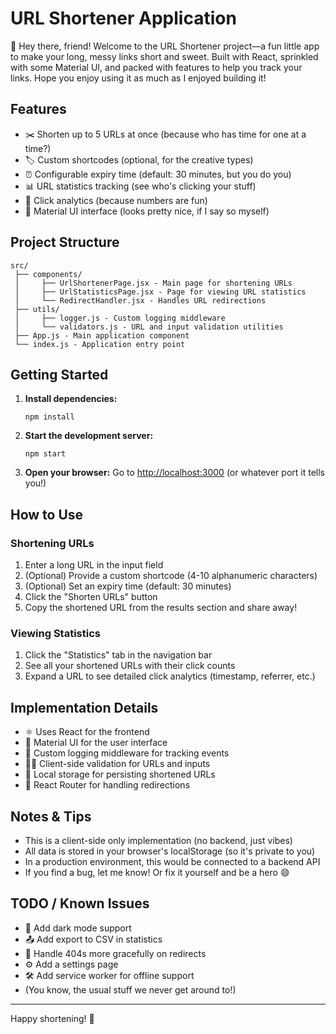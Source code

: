 # URL Shortener Application

👋 Hey there, friend! Welcome to the URL Shortener project—a fun little app to make your long, messy links short and sweet. Built with React, sprinkled with some Material UI, and packed with features to help you track your links. Hope you enjoy using it as much as I enjoyed building it!

## Features

- ✂️ Shorten up to 5 URLs at once (because who has time for one at a time?)
- 🏷️ Custom shortcodes (optional, for the creative types)
- ⏰ Configurable expiry time (default: 30 minutes, but you do you)
- 📊 URL statistics tracking (see who's clicking your stuff)
- 🔢 Click analytics (because numbers are fun)
- 🎨 Material UI interface (looks pretty nice, if I say so myself)

## Project Structure

```
src/
 ├── components/
 │     ├── UrlShortenerPage.jsx - Main page for shortening URLs
 │     ├── UrlStatisticsPage.jsx - Page for viewing URL statistics
 │     └── RedirectHandler.jsx - Handles URL redirections
 ├── utils/
 │     ├── logger.js - Custom logging middleware
 │     └── validators.js - URL and input validation utilities
 ├── App.js - Main application component
 └── index.js - Application entry point
```

## Getting Started

1. **Install dependencies:**
   ```
   npm install
   ```

2. **Start the development server:**
   ```
   npm start
   ```

3. **Open your browser:**
   Go to [http://localhost:3000](http://localhost:3000) (or whatever port it tells you!)

## How to Use

### Shortening URLs

1. Enter a long URL in the input field
2. (Optional) Provide a custom shortcode (4-10 alphanumeric characters)
3. (Optional) Set an expiry time (default: 30 minutes)
4. Click the "Shorten URLs" button
5. Copy the shortened URL from the results section and share away!

### Viewing Statistics

1. Click the "Statistics" tab in the navigation bar
2. See all your shortened URLs with their click counts
3. Expand a URL to see detailed click analytics (timestamp, referrer, etc.)

## Implementation Details

- ⚛️ Uses React for the frontend
- 🎨 Material UI for the user interface
- 📝 Custom logging middleware for tracking events
- 🕵️‍♂️ Client-side validation for URLs and inputs
- 💾 Local storage for persisting shortened URLs
- 🚦 React Router for handling redirections

## Notes & Tips

- This is a client-side only implementation (no backend, just vibes)
- All data is stored in your browser's localStorage (so it's private to you)
- In a production environment, this would be connected to a backend API
- If you find a bug, let me know! Or fix it yourself and be a hero 😄

## TODO / Known Issues

- 🌙 Add dark mode support
- 📤 Add export to CSV in statistics
- 🚫 Handle 404s more gracefully on redirects
- ⚙️ Add a settings page
- 🛠️ Add service worker for offline support
- (You know, the usual stuff we never get around to!)

---

Happy shortening! 🚀